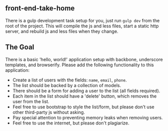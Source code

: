 ## front-end-take-home

There is a gulp development task setup for you, just run `gulp dev` from the root of the project.
This will compile the js and less files, start a static http server, and rebuild js and less files when they change.

## The Goal

There is a basic 'hello, world!' application setup with backbone, underscore templates, and browserify.
Please add the following functionality to this application:

- Create a list of users with the fields: `name`, `email`, `phone`.
- The list should be backed by a collection of models.
- There should be a form for adding a user to the list (all fields required).
- Each item in the list should have a 'delete' button, which removes the user from the list.
- Feel free to use bootstrap to style the list/form, but please don't use other third-party js without asking.
- Pay special attention to preventing memory leaks when removing users.
- Feel free to use the internet, but please don't plagiarize.
